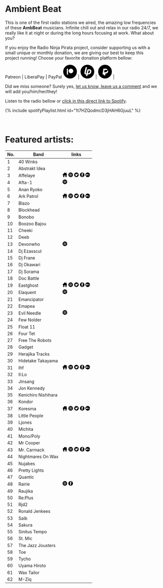 # Ambient Beat

This is one of the first radio stations we aired, the amazing low frequencies of these **AmbBeat** musicians.
Infinite chill out and relax in our radio 24/7, we really like it at night or during the long hours focusing at work. What about you?

If you enjoy the Radio Ninja Pirata project, consider supporting us with a small unique or monthly donation, we are giving our best to keep this project running! Choose your favorite donation platform bellow:

 Patreon | LiberaPay | PayPal
<a href="https://www.patreon.com/radioninjapirata" target="_blank"><img src="assets/patreon_black_logo_500x500.png" alt="patreon" height="45" width="45" /></a> | <a href="https://liberapay.com/RadioNinjaPirata/donate" target="_blank"><img src="assets/liberapay_logo_500x500.png" alt="liberapay" height="45" width="45" /></a> | <a href="https://www.paypal.com/cgi-bin/webscr?cmd=_s-xclick&hosted_button_id=TWGZ3KKDLEDUE&source=url" target="_blank"><img src="assets/paypal_black_logo_500x500.png" alt="paypal" height="45" width="45" /></a> |

Did we miss someone? Surely yes, [let us know, leave us a comment](https://www.patreon.com/posts/41520236) and we will add you/him/her/they!

Listen to the radio bellow or [click in this direct link to Spotify](https://open.spotify.com/playlist/1t7HZQodmcD3jHAH6GjuuL?si=VxTOQsr_Q8eQoQDdpHoDVA).

{% include spotifyPlaylist.html id="1t7HZQodmcD3jHAH6GjuuL" %}

<br>

# Featured artists:

No. | Band | links
--- | ---- | -----
1 | 40 Winks |     
2 | Abstrakt Idea |     
3 | Affelaye | <a href="None" target="_blank"><img src="assets/others_home_button.png" alt="home" height="15" width="15" /></a> <a href="https://open.spotify.com/artist/08Xoy5Glpl7MyzzZsRfRPJ?si=B6YiIupfQKGPpb5V-r_HuQ" target="_blank"><img src="assets/spotify_button.png" alt="spotify" height="15" width="15" /></a> <a href="https://twitter.com/None" target="_blank"><img src="assets/twitter_button.png" alt="twitter" height="15" width="15" /></a> <a href="https://www.facebook.com/None" target="_blank"><img src="assets/facebook_button.png" alt="facebook" height="15" width="15" /></a> <a href="https://None.bandcamp.com" target="_blank"><img src="assets/bandcamp_button.png" alt="bandcamp" height="15" width="15" /></a>
4 | Afta-1 |  <a href="https://open.spotify.com/artist/34utayk0DUNl1YblAHEAQm?si=3tZrwignR76xB4uN1PUBSQ" target="_blank"><img src="assets/spotify_button.png" alt="spotify" height="15" width="15" /></a>   
5 | Anan Ryoko |     
6 | Ark Patrol | <a href="https://www.arkpatrol.co/" target="_blank"><img src="assets/others_home_button.png" alt="home" height="15" width="15" /></a> <a href="https://open.spotify.com/artist/3zaxUd86U92CdZkNa6NUo9?si=yhyX9ox3SjClc070ImxKNw" target="_blank"><img src="assets/spotify_button.png" alt="spotify" height="15" width="15" /></a> <a href="https://twitter.com/ArkPatrol" target="_blank"><img src="assets/twitter_button.png" alt="twitter" height="15" width="15" /></a> <a href="https://www.facebook.com/arkpatrol" target="_blank"><img src="assets/facebook_button.png" alt="facebook" height="15" width="15" /></a> <a href="https://None.bandcamp.com" target="_blank"><img src="assets/bandcamp_button.png" alt="bandcamp" height="15" width="15" /></a>
7 | Blazo |     
8 | Blockhead |     
9 | Bonobo |     
10 | Boozoo Bajou |     
11 | Cheeki |     
12 | Deeb |     
13 | Devonwho |  <a href="https://open.spotify.com/artist/2GqaakAnuhfpY4drbXrEmL?si=0qdfAZXNRRaQt2pP_zWBBQ" target="_blank"><img src="assets/spotify_button.png" alt="spotify" height="15" width="15" /></a>   
14 | Dj Ezasscul |     
15 | Dj Frane |     
16 | Dj Okawari |     
17 | Dj Sorama |     
18 | Doc Battle |     
19 | Eastghost | <a href="None" target="_blank"><img src="assets/others_home_button.png" alt="home" height="15" width="15" /></a> <a href="https://open.spotify.com/artist/4B7EVtenNIwOUxmQ5o5GNv?si=6IkydDqaSa-Y-vdoYlBAiQ" target="_blank"><img src="assets/spotify_button.png" alt="spotify" height="15" width="15" /></a> <a href="https://twitter.com/EASTGHOST" target="_blank"><img src="assets/twitter_button.png" alt="twitter" height="15" width="15" /></a> <a href="https://www.facebook.com/eastghostmusic" target="_blank"><img src="assets/facebook_button.png" alt="facebook" height="15" width="15" /></a> <a href="https://None.bandcamp.com" target="_blank"><img src="assets/bandcamp_button.png" alt="bandcamp" height="15" width="15" /></a>
20 | Elaquent |  <a href="https://open.spotify.com/artist/14rl122F3uMCloqdEVV9WL?si=L5nn6pMUSVSZsa3p1MxtQg" target="_blank"><img src="assets/spotify_button.png" alt="spotify" height="15" width="15" /></a>   
21 | Emancipator |     
22 | Emapea |     
23 | Evil Needle |  <a href="https://open.spotify.com/artist/37nE9g0LRDhDSIejDuPKPS?si=HfAILZ8hQMCbSCJ1gB5kkw" target="_blank"><img src="assets/spotify_button.png" alt="spotify" height="15" width="15" /></a>   
24 | Few Nolder |     
25 | Float 11 |     
26 | Four Tet |     
27 | Free The Robots |     
28 | Gadget |     
29 | Herajika Tracks |     
30 | Hidetake Takayama |     
31 | Ihf | <a href="https://ihfsound.com/" target="_blank"><img src="assets/others_home_button.png" alt="home" height="15" width="15" /></a> <a href="https://open.spotify.com/artist/34P1IGH1mIqdaVkfRuTebV?si=jMd3V2tYSlyLI6-jT4OkmQ" target="_blank"><img src="assets/spotify_button.png" alt="spotify" height="15" width="15" /></a> <a href="https://twitter.com/ihfmusic" target="_blank"><img src="assets/twitter_button.png" alt="twitter" height="15" width="15" /></a> <a href="https://www.facebook.com/IHFmusic" target="_blank"><img src="assets/facebook_button.png" alt="facebook" height="15" width="15" /></a> <a href="https://None.bandcamp.com" target="_blank"><img src="assets/bandcamp_button.png" alt="bandcamp" height="15" width="15" /></a>
32 | Il:Lo |     
33 | Jinsang |     
34 | Jon Kennedy |     
35 | Kenichiro Nishihara |     
36 | Kondor |     
37 | Koresma | <a href="https://www.koresmamusic.com/" target="_blank"><img src="assets/others_home_button.png" alt="home" height="15" width="15" /></a> <a href="https://open.spotify.com/artist/14EybDMySlkntyuxgm1pek?si=eY30F7SFQtmPozLaw0jSSA" target="_blank"><img src="assets/spotify_button.png" alt="spotify" height="15" width="15" /></a> <a href="https://twitter.com/Koresmamusic" target="_blank"><img src="assets/twitter_button.png" alt="twitter" height="15" width="15" /></a> <a href="https://www.facebook.com/koresmamusic" target="_blank"><img src="assets/facebook_button.png" alt="facebook" height="15" width="15" /></a> <a href="https://None.bandcamp.com" target="_blank"><img src="assets/bandcamp_button.png" alt="bandcamp" height="15" width="15" /></a>
38 | Little People |     
39 | Ljones |     
40 | Michita |     
41 | Mono/Poly |     
42 | Mr Cooper |     
43 | Mr. Carmack | <a href="None" target="_blank"><img src="assets/others_home_button.png" alt="home" height="15" width="15" /></a> <a href="https://open.spotify.com/artist/4OHaWpWPKDcZgOOUn9elFn?si=Xug3U09IRMyj7UQGZkSx_Q" target="_blank"><img src="assets/spotify_button.png" alt="spotify" height="15" width="15" /></a> <a href="https://twitter.com/mrcarmack" target="_blank"><img src="assets/twitter_button.png" alt="twitter" height="15" width="15" /></a> <a href="https://www.facebook.com/mrcarmackmusic" target="_blank"><img src="assets/facebook_button.png" alt="facebook" height="15" width="15" /></a> <a href="https://mrcarmack.bandcamp.com" target="_blank"><img src="assets/bandcamp_button.png" alt="bandcamp" height="15" width="15" /></a>
44 | Nightmares On Wax |     
45 | Nujabes |     
46 | Pretty Lights |     
47 | Quantic |     
48 | Rairie |  <a href="https://open.spotify.com/artist/1FFtwLmuAvqykROEGLii3Y?si=7Q2Yd5itRpSCN1jfYdVl3Q" target="_blank"><img src="assets/spotify_button.png" alt="spotify" height="15" width="15" /></a>  <a href="https://www.facebook.com/rairiemusic" target="_blank"><img src="assets/facebook_button.png" alt="facebook" height="15" width="15" /></a> 
49 | Raujika |     
50 | Re:Plus |     
51 | Rjd2 |     
52 | Ronald Jenkees |     
53 | Saib |     
54 | Sakura |     
55 | Sinitus Tempo |     
56 | St. Mic |     
57 | The Jazz Jousters |     
58 | Toe |     
59 | Tycho |     
60 | Uyama Hiroto |     
61 | Wax Tailor |     
62 | Μ-Ziq |     
